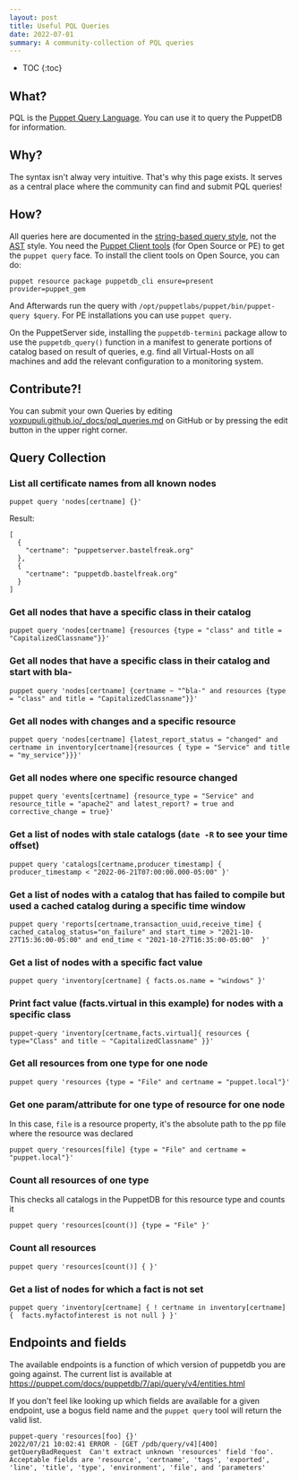 ```yaml
---
layout: post
title: Useful PQL Queries
date: 2022-07-01
summary: A community-collection of PQL queries
---
```


* TOC
{:toc}

## What?

PQL is the [Puppet Query Language](https://puppet.com/docs/puppetdb/latest/api/query/examples-pql.html). You can use it to query the PuppetDB for information.

## Why?

The syntax isn't alway very intuitive. That's why this page exists. It serves as a central place where the community can find and submit PQL queries!

## How?

All queries here are documented in the [string-based query style](https://puppet.com/docs/puppetdb/7/api/query/v4/pql.html), not the [AST](https://puppet.com/docs/puppetdb/7/api/query/v4/ast.html) style. You need the [Puppet Client tools](https://puppet.com/docs/puppetdb/7/pdb_client_tools.html) (for Open Source or PE) to get the `puppet query` face. To install the client tools on Open Source, you can do:

```
puppet resource package puppetdb_cli ensure=present provider=puppet_gem
```

And Afterwards run the query with `/opt/puppetlabs/puppet/bin/puppet-query $query`. For PE installations you can use `puppet query`.

On the PuppetServer side, installing the `puppetdb-termini` package allow to use the `puppetdb_query()` function in a manifest to generate portions of catalog based on result of queries, e.g. find all Virtual-Hosts on all machines and add the relevant configuration to a monitoring system.

## Contribute?!

You can submit your own Queries by editing [voxpupuli.github.io/_docs/pql_queries.md](https://github.com/voxpupuli/voxpupuli.github.io/blob/master/_docs/pql_queries.md) on GitHub or by pressing the edit button in the upper right corner.

## Query Collection

### List all certificate names from all known nodes

```
puppet query 'nodes[certname] {}'
```

Result:

```
[
  {
    "certname": "puppetserver.bastelfreak.org"
  },
  {
    "certname": "puppetdb.bastelfreak.org"
  }
]
```

### Get all nodes that have a specific class in their catalog

```
puppet query 'nodes[certname] {resources {type = "class" and title = "CapitalizedClassname"}}'
```

### Get all nodes that have a specific class in their catalog and start with bla-

```
puppet query 'nodes[certname] {certname ~ "^bla-" and resources {type = "class" and title = "CapitalizedClassname"}}'
```

### Get all nodes with changes and a specific resource

```
puppet query 'nodes[certname] {latest_report_status = "changed" and certname in inventory[certname]{resources { type = "Service" and title = "my_service"}}}'
```

### Get all nodes where one specific resource changed

```
puppet query 'events[certname] {resource_type = "Service" and resource_title = "apache2" and latest_report? = true and corrective_change = true}'
```

### Get a list of nodes with stale catalogs (`date -R` to see your time offset)

```
puppet query 'catalogs[certname,producer_timestamp] {  producer_timestamp < "2022-06-21T07:00:00.000-05:00" }'
```

### Get a list of nodes with a catalog that has failed to compile but used a cached catalog during a specific time window

```
puppet query 'reports[certname,transaction_uuid,receive_time] { cached_catalog_status="on_failure" and start_time > "2021-10-27T15:36:00-05:00" and end_time < "2021-10-27T16:35:00-05:00"  }'
```

### Get a list of nodes with a specific fact value

```
puppet query 'inventory[certname] { facts.os.name = "windows" }'
```

### Print fact value (facts.virtual in this example) for nodes with a specific class

```
puppet-query 'inventory[certname,facts.virtual]{ resources { type="Class" and title ~ "CapitalizedClassname" }}'
```

### Get all resources from one type for one node

```
puppet query 'resources {type = "File" and certname = "puppet.local"}'
```

### Get one param/attribute for one type of resource for one node

In this case, `file` is a resource property, it's the absolute path to the pp file where the resource was declared

```
puppet query 'resources[file] {type = "File" and certname = "puppet.local"}'
```

### Count all resources of one type

This checks all catalogs in the PuppetDB for this resource type and counts it

```
puppet query 'resources[count()] {type = "File" }'
```

### Count all resources

```
puppet query 'resources[count()] { }'
```

### Get a list of nodes for which a fact is not set

```
puppet query 'inventory[certname] { ! certname in inventory[certname] {  facts.myfactofinterest is not null } }'
```

## Endpoints and fields
The available endpoints is a function of which version of puppetdb you are going against. The current list is available at https://puppet.com/docs/puppetdb/7/api/query/v4/entities.html

If you don't feel like looking up which fields are available for a given endpoint, use a bogus field name and the `puppet query` tool will return the valid list.

```
puppet-query 'resources[foo] {}'
2022/07/21 10:02:41 ERROR - [GET /pdb/query/v4][400] getQueryBadRequest  Can't extract unknown 'resources' field 'foo'. Acceptable fields are 'resource', 'certname', 'tags', 'exported', 'line', 'title', 'type', 'environment', 'file', and 'parameters'
```
